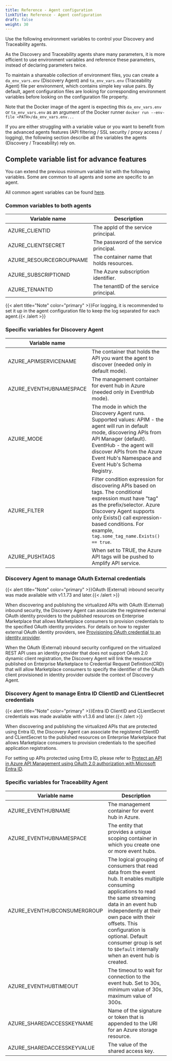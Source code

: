 ```yaml
---
title: Reference - Agent configuration
linkTitle: Reference - Agent configuration
draft: false
weight: 30
---
```

Use the following environment variables to control your Discovery and Traceability agents.

As the Discovery and Traceability agents share many parameters, it is more efficient to use environment variables and reference these parameters, instead of declaring parameters twice.

To maintain a shareable collection of environment files, you can create a `da_env_vars.env` (Discovery Agent) and `ta_env_vars.env` (Traceability Agent) file per environment, which contains simple key value pairs.  By default, agent configuration files are looking for corresponding environment variables before looking on the configuration file property.

Note that the Docker image of the agent is expecting this `da_env_vars.env` or `ta_env_vars.env` as an argument of the Docker runner `docker run --env-file <PATH>/da_env_vars.env...`

If you are either struggling with a variable value or you want to benefit from the advanced agents features (API filtering / SSL security / proxy access / logging), the following section describe all the variables the agents (Discovery / Traceability) rely on.

## Complete variable list for advance features

You can extend the previous minimum variable list with the following variables. Some are common to all agents and some are specific to an agent.

All common agent variables can be found [here](/docs/connect_manage_environ/connected_agent_common_reference/agent-variables#agent-variables).

### Common variables to both agents

| Variable name           | Description                              |
|-------------------------|------------------------------------------|
| AZURE_CLIENTID          | The appId of the service principal.      |
| AZURE_CLIENTSECRET      | The password of the service principal.   |
| AZURE_RESOURCEGROUPNAME | The container name that holds resources. |
| AZURE_SUBSCRIPTIONID    | The Azure subscription identifier.       |
| AZURE_TENANTID          | The tenantID of the service principal.   |

{{< alert title="Note" color="primary" >}}For logging, it is recommended to set it up in the agent configuration file to keep the log separated for each agent.{{< /alert >}}

### Specific variables for Discovery Agent

| Variable name           |                                                                                                                                                                                                                                                                        |
|-------------------------|------------------------------------------------------------------------------------------------------------------------------------------------------------------------------------------------------------------------------------------------------------------------|
| AZURE_APIMSERVICENAME   | The container that holds the API you want the agent to discover (needed only in default mode).                                                                                                                                                                         |
| AZURE_EVENTHUBNAMESPACE | The management container for event hub in Azure (needed only in EventHub mode).                                                                                                                                                                                        |
| AZURE_MODE              | The mode in which the Discovery Agent runs. Supported values: APIM - the agent will run in default mode, discovering APIs from API Manager (default). EventHub - the agent will discover APIs from the Azure Event Hub's Namespace and Event Hub's Schema Registry.    |
| AZURE_FILTER            | Filter condition expression for discovering APIs based on tags. The conditional expression must have \"tag\" as the prefix/selector. Azure Discovery Agent supports only Exists() call expression-based conditions. For example, `tag.some_tag_name.Exists() == true`. |
| AZURE_PUSHTAGS          | When set to TRUE, the Azure API tags will be pushed to Amplify API service.                                                                                                                                                                                            |

### Discovery Agent to manage OAuth External credentials

{{< alert title="Note" color="primary" >}}OAuth (External) inbound security was made available with v1.1.73 and later.{{< /alert >}}

When discovering and publishing the virtualized APIs with OAuth (External) inbound security, the Discovery Agent can associate the registered external OAuth identity providers to the published resources on Enterprise Marketplace that allows Marketplace consumers to provision credentials to the specified OAuth identity providers. For details on how to register external OAuth identity providers, see [Provisioning OAuth credential to an identity provider](/docs/connect_manage_environ/marketplace_provisioning/#provisioning-oauth-credential-to-an-identity-provider).

When the OAuth (External) inbound security configured on the virtualized REST API uses an identity provider that does not support OAuth 2.0 dynamic client registration, the Discovery Agent will link the resource published on Enterprise Marketplace to Credential Request Definition(CRD) that will allow Marketplace consumers to specify the identifier of the OAuth client provisioned in identity provider outside the context of Discovery Agent.

### Discovery Agent to manage Entra ID ClientID and CLientSecret credentials

{{< alert title="Note" color="primary" >}}Entra ID ClientID and CLientSecret credentials was made available with v1.3.6 and later.{{< /alert >}}

When discovering and publishing the virtualized APIs that are protected using Entra ID, the Discovery Agent can associate the registered ClientID and CLientSecret to the published resources on Enterprise Marketplace that allows Marketplace consumers to provision credentials to the specified application registrations.

For setting up APIs protected using Entra ID, please refer to [Protect an API in Azure API Management using OAuth 2.0 authorization with Microsoft Entra ID](https://learn.microsoft.com/en-us/azure/api-management/api-management-howto-protect-backend-with-aad).

### Specific variables for Traceability Agent

| Variable name               | Description                                                                                                                                                                                                                                                                                                                              |
|-----------------------------|------------------------------------------------------------------------------------------------------------------------------------------------------------------------------------------------------------------------------------------------------------------------------------------------------------------------------------------|
| AZURE_EVENTHUBNAME          | The management container for event hub in Azure.                                                                                                                                                                                                                                                                                         |
| AZURE_EVENTHUBNAMESPACE     | The entity that provides a unique scoping container in which you create one or more event hubs.                                                                                                                                                                                                                                          |
| AZURE_EVENTHUBCONSUMERGROUP | The logical grouping of consumers that read data from the event hub. It enables multiple consuming applications to read the same streaming data in an event hub independently at their own pace with their offsets. This configuration is optional. Default consumer group is set to `$Default` internally when an event hub is created. |
| AZURE_EVENTHUBTIMEOUT       | The timeout to wait for connection to the event hub. Set to 30s, minimum value of 30s, maximum value of 300s.                                                                                                                                                                                                                            |
| AZURE_SHAREDACCESSKEYNAME   | Name of the signature or token that is appended to the URI for an Azure storage resource.                                                                                                                                                                                                                                                |
| AZURE_SHAREDACCESSKEYVALUE  | The value of the shared access key.                                                                                                                                                                                                                                                                                                      |
